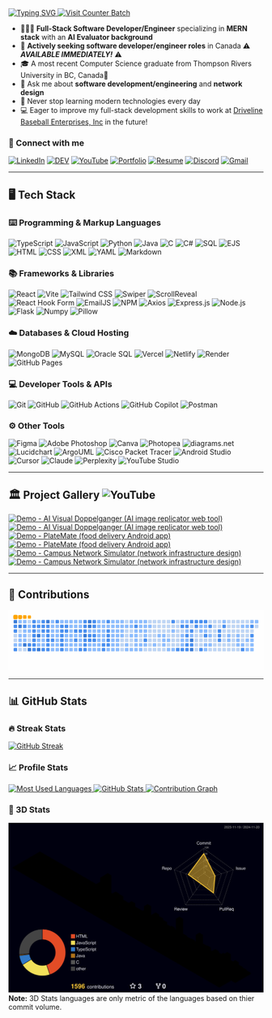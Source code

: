<!-- INTRO -->
<a href="https://github.com/Ryo-samuraiJP/readme-typing-svg">
  <img src="https://readme-typing-svg.demolab.com?font=Lora&weight=500&size=40&duration=1500&pause=750&center=true&vCenter=true&width=900&height=100&lines=Hi+there!+I+am+Ryoichi+Homma%E2%9A%BE;Your+future+favorite...;Full-Stack+Software+Developer/Engineer%F0%9F%A7%91%F0%9F%8F%BB%E2%80%8D%F0%9F%92%BB" alt="Typing SVG" />
</a>

<a href="https://visitcount.itsvg.in">
  <img src="https://visitcount.itsvg.in/api?id=Ryo-samuraiJP&label=Profile%20Views&color=1&icon=5&pretty=true" alt="Visit Counter Batch" />
</a>

- 👨🏻‍💻 **Full-Stack Software Developer/Engineer** specializing in **MERN stack** with an **AI Evaluator background**
- 💼 **Actively seeking software developer/engineer roles** in Canada ⚠️ _**AVAILABLE IMMEDIATELY!**_ ⚠️
- 🎓 A most recent Computer Science graduate from Thompson Rivers University in BC, Canada🍁
- 💬 Ask me about **software development/engineering** and **network design**
- 🌱 Never stop learning modern technologies every day
- 💻 Eager to improve my full-stack development skills to work at [Driveline Baseball Enterprises, Inc](https://www.drivelinebaseball.com/) in the future!
<!-- - 🌐 Check out my [Portfolio](https://ryoichihomma.me/) and [Resume](https://drive.google.com/file/d/1wizgvyY7ORhtismc_3ec6tZ-MDwjs2NC/view?usp=sharing)// -->

### 🔗 Connect with me
<!--
<code>[![LinkedIn](https://skillicons.dev/icons?i=linkedin)](https://www.linkedin.com/in/ryoichihomma/)</code>
<code>[![DEV](https://skillicons.dev/icons?i=devto)](https://dev.to/ryoichihomma)</code>
<code>[![YouTube](https://go-skill-icons.vercel.app/api/icons?i=youtube)](https://www.youtube.com/channel/UC7f92Y8DjOY1r8gL0Blt0gQ)</code>
<code>[![Discord](https://skillicons.dev/icons?i=discord)](https://discord.com/users/1233363421207199827/)</code>
<code>[![Gmail](https://skillicons.dev/icons?i=gmail)](mailto:r.homma.inbox@gmail.com)</code>
<code>[![Portfolio](https://go-skill-icons.vercel.app/api/icons?i=portfolio)](https://www.ryoichihomma.me)</code>
-->
[![LinkedIn](https://img.shields.io/badge/LinkedIn-0077B5?style=for-the-badge&logo=linkedin&logoColor=white)](https://www.linkedin.com/in/ryoichihomma/)
[![DEV](https://img.shields.io/badge/dev.to-0A0A0A?style=for-the-badge&logo=devdotto&logoColor=white)](https://dev.to/ryoichihomma)
[![YouTube](https://img.shields.io/badge/YouTube-FF0000?style=for-the-badge&logo=youtube&logoColor=white)](https://www.youtube.com/@rh.project_gallery)
[![Portfolio](https://custom-icon-badges.demolab.com/badge/Portfolio-255E63?style=for-the-badge&logo=globe&logoColor=white)](https://ryoichihomma.me/)
[![Resume](https://custom-icon-badges.demolab.com/badge/Download_Resume-pink?style=for-the-badge&logo=download&logoColor=333)](https://drive.usercontent.google.com/u/0/uc?id=1yGdq2gFQcFMqFplehfuVYZ2vOXEhnQMz&export=download)
[![Discord](https://img.shields.io/badge/Discord-5865F2?style=for-the-badge&logo=discord&logoColor=white)](https://discord.com/users/1233363421207199827/)
[![Gmail](https://img.shields.io/badge/Gmail-D14836?style=for-the-badge&logo=gmail&logoColor=white)](mailto:r.homma.inbox@gmail.com)

<hr/>

<!-- TECK STACK -->
## 🖥️ Tech Stack
### ⌨️ Programming & Markup Languages
![TypeScript](https://img.shields.io/badge/TypeScript-%20?style=flat&logo=TypeScript&logoColor=FFF&labelColor=3178C6&color=3178C6)
![JavaScript](https://img.shields.io/badge/JavaScript-323330.svg?style=flat&logo=javascript&logoColor=F7DF1E&logoSize=auto)
![Python](https://img.shields.io/badge/Python-3776AB?style=flat&logo=python&logoColor=FFE873&logoSize=auto)
![Java](https://custom-icon-badges.demolab.com/badge/Java-5382A1.svg?style=flat&logo=java&logoColor=F89820&logoSize=auto)
![C](https://custom-icon-badges.demolab.com/badge/C-03599C.svg?style=flat&logo=c-in-hexagon&logoColor=white&logoSize=auto)
![C#](https://custom-icon-badges.demolab.com/badge/C%23-68217A.svg?style=flat&logo=cs2&logoColor=white&logoSize=auto)
![SQL](https://custom-icon-badges.demolab.com/badge/SQL-FF1493.svg?style=flat&logo=database&logoColor=white&logoSize=auto)
![EJS](https://img.shields.io/badge/EJS%20-%20?style=flat&logo=EJS&logoColor=black&logoSize=auto&color=B4CA65)
![HTML](https://img.shields.io/badge/HTML-E34F26?style=flat&logo=HTML5&logoColor=white&logoSize=auto)
![CSS](https://img.shields.io/badge/CSS-1572B6?style=flat&logo=CSS3&logoColor=white&logoSize=auto)
![XML](https://img.shields.io/badge/XML%20-%20?style=flat&logo=xml&logoSize=auto&color=005FAD)
![YAML](https://img.shields.io/badge/YAML-CB171E?style=flat&logo=yaml&logoSize=auto)
![Markdown](https://img.shields.io/badge/Markdown-000000?style=flat&logo=markdown&logoSize=auto)

### 📚 Frameworks & Libraries
![React](https://img.shields.io/badge/React-20232a.svg?style=flat&logo=react&logoColor=61DAFB&logoSize=auto)
![Vite](https://img.shields.io/badge/Vite-B73BFE?style=flat&logo=vite&logoColor=FFD62E&logoSize=auto)
![Tailwind CSS](https://img.shields.io/badge/Tailwind_CSS-06B6D4?style=flat&logo=tailwind-css&logoColor=white&logoSize=auto)
![Swiper](https://img.shields.io/badge/Swiper-6332F6?style=flat&logo=Swiper&logoSize=auto)
![ScrollReveal](https://img.shields.io/badge/ScrollReveal-FFCB36?style=flat&logo=ScrollReveal&logoColor=black&logoSize=auto)
![React Hook Form](https://img.shields.io/badge/React%20Hook%20Form%20-%20?style=flat&logo=React-Hook-Form&logoColor=FFF&color=EC5990)
![EmailJS](https://custom-icon-badges.demolab.com/badge/EmailJS-ff8434?style=flat&logo=emailjs&logoSize=auto&labelColor=F3F3F3)
![NPM](https://img.shields.io/badge/npm-CB3837.svg?style=flat&logo=npm&logoColor=white&logoSize=auto)
![Axios](https://img.shields.io/badge/Axios%20-%20?style=flat&logo=Axios&color=%235A29E4)
![Express.js](https://img.shields.io/badge/Express.js-404d59.svg?style=flat&logo=express&logoColor=61DAFB)
![Node.js](https://img.shields.io/badge/Node.js-5FA04E?style=flat&logo=node.js&logoColor=white)
![Flask](https://img.shields.io/badge/Flask-000000?style=flat&logo=flask&logoColor=white&logoSize=auto)
![Numpy](https://img.shields.io/badge/Numpy-777BB4?style=flat&logo=numpy&logoColor=white&logoSize=auto)
![Pillow](https://custom-icon-badges.demolab.com/badge/Pillow-F3F3F3?style=flat&logo=pillow&logoColor=white&logoSize=auto)


### ☁️ Databases & Cloud Hosting
![MongoDB](https://img.shields.io/badge/MongoDB-47A248.svg?style=flat&logo=mongodb&logoColor=white)
![MySQL](https://img.shields.io/badge/MySQL-4479A1?style=flat&logo=mysql&logoColor=white&logoSize=auto)
![Oracle SQL](https://img.shields.io/badge/Oracle-F80000?style=flat&logo=oracle&logoColor=white&logoSize=auto)
![Vercel](https://img.shields.io/badge/Vercel-000000?style=flat&logo=vercel&logoSize=auto)
![Netlify](https://img.shields.io/badge/Netlify-00C7B7?style=flat&logo=netlify&logoColor=00C7B7&logoSize=auto&labelColor=grey)
![Render](https://img.shields.io/badge/Render-F3F3F3?style=flat&logo=render&logoColor=black&logoSize=auto)
![GitHub Pages](https://img.shields.io/badge/GitHub%20Pages-222222?style=flat&logo=github&logoSize=auto)

### 💻 Developer Tools & APIs
![Git](https://img.shields.io/badge/Git-F05032?style=flat&logo=git&logoColor=white&logoSize=auto)
![GitHub](https://img.shields.io/badge/GitHub-181717?style=flat&logo=GitHub&logoColor=white&logoSize=auto)
![GitHub Actions](https://img.shields.io/badge/GitHub%20Actions-2088FF?style=flat&logo=GitHub%20actions&logoColor=white&logoSize=auto)
![GitHub Copilot](https://img.shields.io/badge/GitHub%20Copilot-000000?style=flat&logo=github%20copilot&logoColor=white&logoSize=auto)
![Postman](https://img.shields.io/badge/Postman-FF6C37?style=flat&logo=postman&logoColor=white&logoSize=auto)

### ⚙️ Other Tools
![Figma](https://img.shields.io/badge/Figma-F24E1E?style=flat&logo=figma&logoColor=white)
![Adobe Photoshop](https://img.shields.io/badge/Photoshop-31A8FF?style=flat&logo=adobe-photoshop&logoColor=001833&logoSize=auto)
![Canva](https://img.shields.io/badge/Canva-00C4CC?style=flat&logo=canva&logoColor=white&logoSize=auto)
![Photopea](https://img.shields.io/badge/Photopea-18A497?style=flat&logo=photopea&logoColor=white&logoSize=auto)
![diagrams.net](https://img.shields.io/badge/diagrams.net-F08705?style=flat&logo=diagrams.net&logoColor=white&logoSize=auto)
![Lucidchart](https://custom-icon-badges.demolab.com/badge/Lucidchart-f96b13?style=flat&logo=lucidchart&logoSize=auto&labelColor=F3F3F3)
![ArgoUML](https://custom-icon-badges.demolab.com/badge/ArgoUML-8DAED3?style=flat&logo=argo-uml&logoSize=auto)
![Cisco Packet Tracer](https://img.shields.io/badge/Cisco%20Packet%20Tracer-1BA0D7?style=flat&logo=cisco&logoSize=auto&labelColor=grey)
![Android Studio](https://img.shields.io/badge/Android%20Studio-3DDC84?style=flat&logo=android-studio&logoColor=white)
![Cursor](https://custom-icon-badges.demolab.com/badge/Cursor-grey?style=flat&logo=cursor-ai&logoSize=auto)
![Claude](https://custom-icon-badges.demolab.com/badge/Claude-f3e9d7?style=flat&logo=claude&logoSize=auto)
![Perplexity](https://img.shields.io/badge/Perplexity-1FB8CD?style=flat&logo=perplexity&logoColor=white&logoSize=auto)
![YouTube Studio](https://img.shields.io/badge/YouTube%20Studio-FF0000?style=flat&logo=youtube%20studio&logoSize=auto)

<hr/>

<!-- PROJECT -->
## 🏛️ Project Gallery ![YouTube](https://img.shields.io/badge/YouTube-%23FF0000?style=plastic&logo=youtube&logoSize=amd)

<!-- BEGIN YOUTUBE-CARDS -->
[![Demo - AI Visual Doppelganger (AI image replicator web tool)](https://ytcards.demolab.com/?id=VT6eddrVVOA&title=Demo+-+AI+Visual+Doppelganger+%28AI+image+replicator+web+tool%29&lang=en&timestamp=1715155400&background_color=%23c9d9f2&title_color=%2324292f&stats_color=%2357606a&max_title_lines=2&width=250&border_radius=5&duration=200 "Demo - AI Visual Doppelganger (AI image replicator web tool)")](https://www.youtube.com/watch?v=VT6eddrVVOA#gh-dark-mode-only)[![Demo - AI Visual Doppelganger (AI image replicator web tool)](https://ytcards.demolab.com/?id=VT6eddrVVOA&title=Demo+-+AI+Visual+Doppelganger+%28AI+image+replicator+web+tool%29&lang=en&timestamp=1715155400&background_color=%230d1117&title_color=%23ffffff&stats_color=%23dedede&max_title_lines=2&width=250&border_radius=5&duration=200 "Demo - AI Visual Doppelganger (AI image replicator web tool)")](https://www.youtube.com/watch?v=VT6eddrVVOA#gh-light-mode-only)
[![Demo - PlateMate (food delivery Android app)](https://ytcards.demolab.com/?id=N_yUfrnbgWI&title=Demo+-+PlateMate+%28food+delivery+Android+app%29&lang=en&timestamp=1715155396&background_color=%23c9d9f2&title_color=%2324292f&stats_color=%2357606a&max_title_lines=2&width=250&border_radius=5&duration=244 "Demo - PlateMate (food delivery Android app)")](https://www.youtube.com/watch?v=N_yUfrnbgWI#gh-dark-mode-only)[![Demo - PlateMate (food delivery Android app)](https://ytcards.demolab.com/?id=N_yUfrnbgWI&title=Demo+-+PlateMate+%28food+delivery+Android+app%29&lang=en&timestamp=1715155396&background_color=%230d1117&title_color=%23ffffff&stats_color=%23dedede&max_title_lines=2&width=250&border_radius=5&duration=244 "Demo - PlateMate (food delivery Android app)")](https://www.youtube.com/watch?v=N_yUfrnbgWI#gh-light-mode-only)
[![Demo - Campus Network Simulator (network infrastructure design)](https://ytcards.demolab.com/?id=ayVUSVRPLqE&title=Demo+-+Campus+Network+Simulator+%28network+infrastructure+design%29&lang=en&timestamp=1715155393&background_color=%23c9d9f2&title_color=%2324292f&stats_color=%2357606a&max_title_lines=2&width=250&border_radius=5&duration=403 "Demo - Campus Network Simulator (network infrastructure design)")](https://www.youtube.com/watch?v=ayVUSVRPLqE#gh-dark-mode-only)[![Demo - Campus Network Simulator (network infrastructure design)](https://ytcards.demolab.com/?id=ayVUSVRPLqE&title=Demo+-+Campus+Network+Simulator+%28network+infrastructure+design%29&lang=en&timestamp=1715155393&background_color=%230d1117&title_color=%23ffffff&stats_color=%23dedede&max_title_lines=2&width=250&border_radius=5&duration=403 "Demo - Campus Network Simulator (network infrastructure design)")](https://www.youtube.com/watch?v=ayVUSVRPLqE#gh-light-mode-only)
<!-- END YOUTUBE-CARDS -->

<hr/>

<!-- CONTRIBUTIONS -->
## 🐍 Contributions
<picture>
  <source media="(prefers-color-scheme: dark)" srcset="https://raw.githubusercontent.com/Ryo-samuraiJP/Ryo-samuraiJP/output/github-contribution-grid-snake-dark.svg">
  <source media="(prefers-color-scheme: light)" srcset="https://raw.githubusercontent.com/Ryo-samuraiJP/Ryo-samuraiJP/output/github-contribution-grid-snake.gif">
  <img alt="Contribution Animation" src="https://raw.githubusercontent.com/Ryo-samuraiJP/Ryo-samuraiJP/output/github-contribution-grid-snake.gif">
</picture>

<hr/>

<!-- STATS -->
## 📊 GitHub Stats
### 🔥 Streak Stats
<a href="https://git.io/streak-stats">
  <img alt="GitHub Streak" src="https://github-streak-stats-three.vercel.app/?user=Ryo-samuraiJP&theme=holi-theme">
</a>

### 📈 Profile Stats
<a href="https://github.com/Ryo-samuraiJP/github-readme-stats?tab=readme-ov-file">
  <img alt="Most Used Languages" src="https://github-readme-stats-xz6a.vercel.app/api/top-langs/?username=Ryo-samuraiJP&layout=compact&theme=holi&langs_count=20">
  <img alt="GitHub Stats" src="https://github-readme-stats-xz6a.vercel.app/api?username=Ryo-samuraiJP&show_icons=true&theme=holi&rank_icon=github&hide=contribs">
</a>
<a href="https://github.com/Ryo-samuraiJP/github-readme-activity-graph">
  <img alt="Contribution Graph" src="https://github-readme-activity-graph-v46a.vercel.app/graph/?username=Ryo-samuraiJP&theme=react-dark" />
</a>

### 🧊 3D Stats
[![3D Stats](./profile-3d-contrib/profile-night-rainbow.svg)](https://github.com/Ryo-samuraiJP/github-profile-3d-contrib)
<b>Note:</b> 3D Stats languages are only metric of the languages based on thier commit volume.
